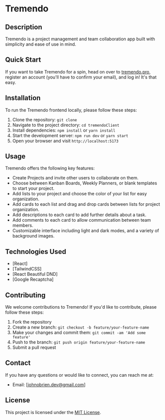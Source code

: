 # Tremendo

## Description
Tremendo is a project management and team collaboration app built with simplicity and ease of use in mind.

## Quick Start

If you want to take Tremendo for a spin, head on over to [tremendo.pro](https://tremendo.pro), register an account (you'll have to confirm your email), and log in! It's that easy.

## Installation

To run the Tremendo frontend locally, please follow these steps:

1. Clone the repository: `git clone `
2. Navigate to the project directory: `cd tremendoClient`
3. Install dependencies: `npm install` or `yarn install`
4. Start the development server: `npm run dev` or `yarn start`
5. Open your browser and visit `http://localhost:5173`

## Usage
Tremendo offers the following key features:

- Create Projects and invite other users to collaborate on them.
- Choose between Kanban Boards, Weekly Planners, or blank templates to start your project.
- Add lists to your project and choose the color of your list for easy organization.
- Add cards to each list and drag and drop cards between lists for project organization.
- Add descriptions to each card to add further details about a task.
- Add comments to each card to allow communication between team members.
- Customizable interface including light and dark modes, and a variety of background images.


## Technologies Used
- [React]
- [TailwindCSS]
- [React Beautiful DND]
- [Google Recaptcha]

## Contributing
We welcome contributions to Tremendo! If you'd like to contribute, please follow these steps:

1. Fork the repository
2. Create a new branch: `git checkout -b feature/your-feature-name`
3. Make your changes and commit them: `git commit -am 'Add some feature'`
4. Push to the branch: `git push origin feature/your-feature-name`
5. Submit a pull request

## Contact
If you have any questions or would like to connect, you can reach me at:

- Email: [johnobrien.dev@gmail.com]


## License
This project is licensed under the [MIT License](LICENSE).